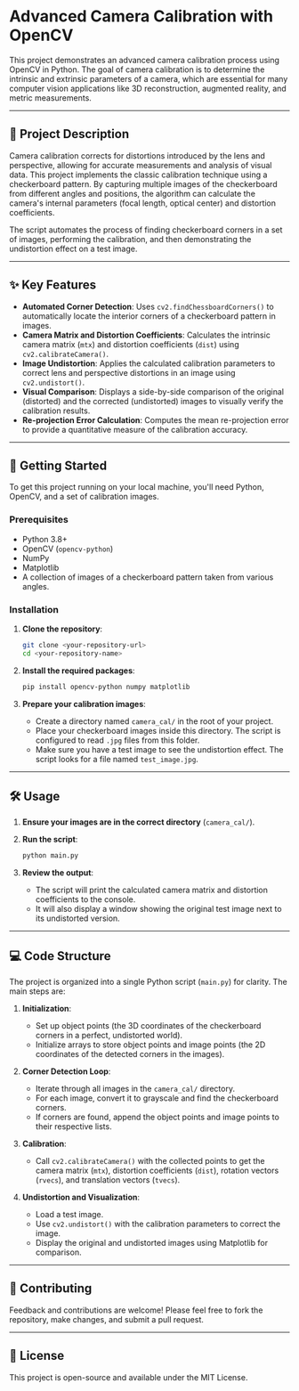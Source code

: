 # Advanced Camera Calibration with OpenCV

This project demonstrates an advanced camera calibration process using OpenCV in Python. The goal of camera calibration is to determine the intrinsic and extrinsic parameters of a camera, which are essential for many computer vision applications like 3D reconstruction, augmented reality, and metric measurements.

---

## 📜 Project Description

Camera calibration corrects for distortions introduced by the lens and perspective, allowing for accurate measurements and analysis of visual data. This project implements the classic calibration technique using a checkerboard pattern. By capturing multiple images of the checkerboard from different angles and positions, the algorithm can calculate the camera's internal parameters (focal length, optical center) and distortion coefficients.

The script automates the process of finding checkerboard corners in a set of images, performing the calibration, and then demonstrating the undistortion effect on a test image.

---

## ✨ Key Features

-   **Automated Corner Detection**: Uses `cv2.findChessboardCorners()` to automatically locate the interior corners of a checkerboard pattern in images.
-   **Camera Matrix and Distortion Coefficients**: Calculates the intrinsic camera matrix (`mtx`) and distortion coefficients (`dist`) using `cv2.calibrateCamera()`.
-   **Image Undistortion**: Applies the calculated calibration parameters to correct lens and perspective distortions in an image using `cv2.undistort()`.
-   **Visual Comparison**: Displays a side-by-side comparison of the original (distorted) and the corrected (undistorted) images to visually verify the calibration results.
-   **Re-projection Error Calculation**: Computes the mean re-projection error to provide a quantitative measure of the calibration accuracy.

---

## 🚀 Getting Started

To get this project running on your local machine, you'll need Python, OpenCV, and a set of calibration images.

### Prerequisites

-   Python 3.8+
-   OpenCV (`opencv-python`)
-   NumPy
-   Matplotlib
-   A collection of images of a checkerboard pattern taken from various angles.

### Installation

1.  **Clone the repository**:
    ```bash
    git clone <your-repository-url>
    cd <your-repository-name>
    ```

2.  **Install the required packages**:
    ```bash
    pip install opencv-python numpy matplotlib
    ```

3.  **Prepare your calibration images**:
    -   Create a directory named `camera_cal/` in the root of your project.
    -   Place your checkerboard images inside this directory. The script is configured to read `.jpg` files from this folder.
    -   Make sure you have a test image to see the undistortion effect. The script looks for a file named `test_image.jpg`.

---

## 🛠️ Usage

1.  **Ensure your images are in the correct directory** (`camera_cal/`).

2.  **Run the script**:
    ```bash
    python main.py
    ```

3.  **Review the output**:
    -   The script will print the calculated camera matrix and distortion coefficients to the console.
    -   It will also display a window showing the original test image next to its undistorted version.

---

## 💻 Code Structure

The project is organized into a single Python script (`main.py`) for clarity. The main steps are:

1.  **Initialization**:
    -   Set up object points (the 3D coordinates of the checkerboard corners in a perfect, undistorted world).
    -   Initialize arrays to store object points and image points (the 2D coordinates of the detected corners in the images).

2.  **Corner Detection Loop**:
    -   Iterate through all images in the `camera_cal/` directory.
    -   For each image, convert it to grayscale and find the checkerboard corners.
    -   If corners are found, append the object points and image points to their respective lists.

3.  **Calibration**:
    -   Call `cv2.calibrateCamera()` with the collected points to get the camera matrix (`mtx`), distortion coefficients (`dist`), rotation vectors (`rvecs`), and translation vectors (`tvecs`).

4.  **Undistortion and Visualization**:
    -   Load a test image.
    -   Use `cv2.undistort()` with the calibration parameters to correct the image.
    -   Display the original and undistorted images using Matplotlib for comparison.

---

## 🤝 Contributing

Feedback and contributions are welcome! Please feel free to fork the repository, make changes, and submit a pull request.

---

## 📄 License

This project is open-source and available under the MIT License.
